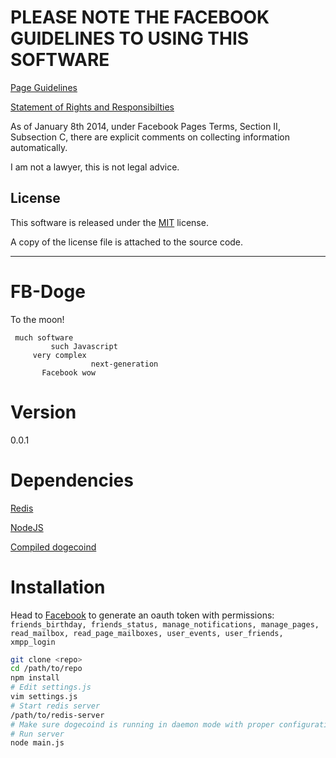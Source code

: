 PLEASE NOTE THE FACEBOOK GUIDELINES TO USING THIS SOFTWARE
===========================================================
[Page Guidelines](https://www.facebook.com/page_guidelines.php)

[Statement of Rights and Responsibilties](https://www.facebook.com/legal/terms)

As of January 8th 2014, under Facebook Pages Terms, Section II, Subsection C, there are explicit comments on collecting information automatically.

I am not a lawyer, this is not legal advice.

License
-------
This software is released under the [MIT](www.tldrlegal.com/license/mit-license) license.

A copy of the license file is attached to the source code.

-----------------------------------------------------------------------------------------

FB-Doge
=======

To the moon!

```
 much software
         such Javascript
     very complex
                  next-generation
       Facebook wow
```

Version
=======
0.0.1

Dependencies
============
[Redis](http://redis.io)

[NodeJS](http://nodejs.org)

[Compiled dogecoind](https://github.com/dogecoin/dogecoin)

Installation
============
Head to [Facebook](https://developers.facebook.com/tools/explorer/) to generate an oauth token with permissions: 
```friends_birthday, friends_status, manage_notifications, manage_pages, read_mailbox, read_page_mailboxes, user_events, user_friends, xmpp_login```

```bash
git clone <repo>
cd /path/to/repo
npm install
# Edit settings.js
vim settings.js
# Start redis server
/path/to/redis-server
# Make sure dogecoind is running in daemon mode with proper configuration set (rpcuser, rpcpass, etc..)
# Run server
node main.js
```
